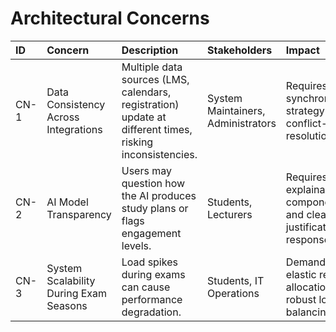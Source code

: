 # Architectural Concerns

| **ID** | **Concern** | **Description** | **Stakeholders** | **Impact** |
|:--|:--|:--|:--|:--|
| CN-1 | Data Consistency Across Integrations | Multiple data sources (LMS, calendars, registration) update at different times, risking inconsistencies. | System Maintainers, Administrators | Requires a synchronization strategy and conflict-resolution logic. |
| CN-2 | AI Model Transparency | Users may question how the AI produces study plans or flags engagement levels. | Students, Lecturers | Requires explainable-AI components and clear justification in responses. |
| CN-3 | System Scalability During Exam Seasons | Load spikes during exams can cause performance degradation. | Students, IT Operations | Demands elastic resource allocation and robust load balancing. |
